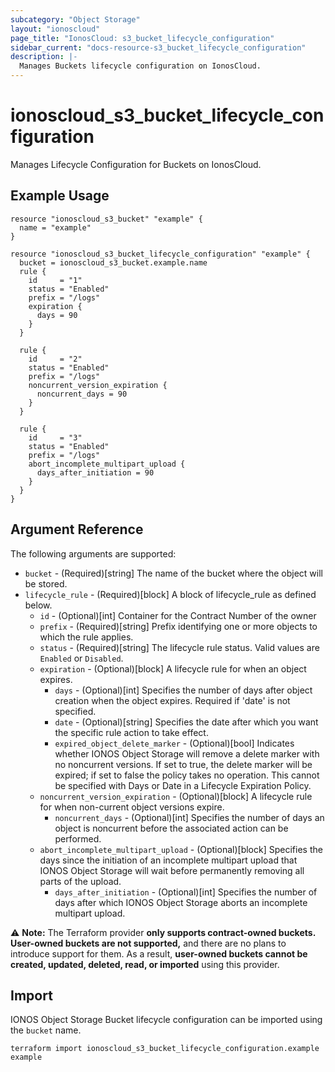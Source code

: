 ```yaml
---
subcategory: "Object Storage"
layout: "ionoscloud"
page_title: "IonosCloud: s3_bucket_lifecycle_configuration"
sidebar_current: "docs-resource-s3_bucket_lifecycle_configuration"
description: |-
  Manages Buckets lifecycle configuration on IonosCloud.
---
```


# ionoscloud_s3_bucket_lifecycle_configuration

Manages Lifecycle Configuration for Buckets on IonosCloud.

## Example Usage

```hcl
resource "ionoscloud_s3_bucket" "example" {
  name = "example"
}

resource "ionoscloud_s3_bucket_lifecycle_configuration" "example" {
  bucket = ionoscloud_s3_bucket.example.name
  rule {
    id     = "1"
    status = "Enabled"
    prefix = "/logs"
    expiration {
      days = 90
    }
  }

  rule {
    id     = "2"
    status = "Enabled"
    prefix = "/logs"
    noncurrent_version_expiration {
      noncurrent_days = 90
    }
  }

  rule {
    id     = "3"
    status = "Enabled"
    prefix = "/logs"
    abort_incomplete_multipart_upload {
      days_after_initiation = 90
    }
  }
}
```

## Argument Reference

The following arguments are supported:

- `bucket` - (Required)[string] The name of the bucket where the object will be stored.
- `lifecycle_rule` - (Required)[block] A block of lifecycle_rule as defined below.
  - `id` - (Optional)[int] Container for the Contract Number of the owner
  - `prefix` - (Required)[string] Prefix identifying one or more objects to which the rule applies.
  - `status` - (Required)[string] The lifecycle rule status. Valid values are `Enabled` or `Disabled`.
  - `expiration` - (Optional)[block]  A lifecycle rule for when an object expires.
    - `days` - (Optional)[int] Specifies the number of days after object creation when the object expires. Required if 'date' is not specified.
    - `date` - (Optional)[string] Specifies the date after which you want the specific rule action to take effect.
    - `expired_object_delete_marker` - (Optional)[bool] Indicates whether IONOS Object Storage will remove a delete marker with no noncurrent versions. If set to true, the delete marker will be expired; if set to false the policy takes no operation. This cannot be specified with Days or Date in a Lifecycle Expiration Policy.
  - `noncurrent_version_expiration` - (Optional)[block] A lifecycle rule for when non-current object versions expire.
    - `noncurrent_days` - (Optional)[int] Specifies the number of days an object is noncurrent before the associated action can be performed.
  - `abort_incomplete_multipart_upload` - (Optional)[block] Specifies the days since the initiation of an incomplete multipart upload that IONOS Object Storage will wait before permanently removing all parts of the upload.
    - `days_after_initiation` - (Optional)[int] Specifies the number of days after which IONOS Object Storage aborts an incomplete multipart upload.

⚠️ **Note:** The Terraform provider **only supports contract-owned buckets. User-owned buckets are not supported,** and there are no plans to introduce support for them. As a result, **user-owned buckets cannot be created, updated, deleted, read, or imported** using this provider.

## Import

IONOS Object Storage Bucket lifecycle configuration can be imported using the `bucket` name.

```shell
terraform import ionoscloud_s3_bucket_lifecycle_configuration.example example
```